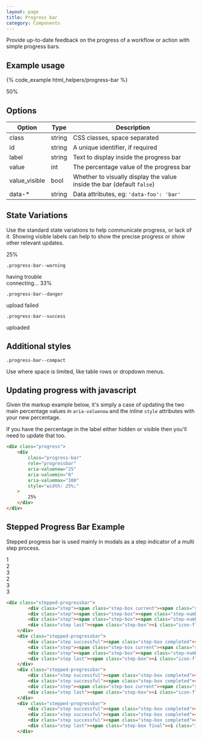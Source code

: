 ```yaml
---
layout: page
title: Progress bar
category: Components
---
```


Provide up-to-date feedback on the progress of a workflow or action with simple
progress bars.

## Example usage

{% code_example html_helpers/progress-bar %}

<div class="pulsar-example">
    <div class="progress">
        <div class="progress-bar" role="progressbar" aria-valuenow="25" aria-valuemin="0" aria-valuemax="100" style="width: 25%;">
            <span class="hide">50%</span>
        </div>
    </div>
</div>

## Options

Option        | Type   | Description
------------- | ------ | -------------------------------------------------------
class         | string | CSS classes, space separated
id            | string | A unique identifier, if required
label         | string | Text to display inside the progress bar
value         | int    | The percentage value of the progress bar
value_visible | bool   | Whether to visually display the value inside the bar (default `false`)
data-*        | string | Data attributes, eg: `'data-foo': 'bar'`

## State Variations

Use the standard state variations to help communicate progress, or lack of it. Showing visible labels can help to show the precise progress or show other relevant updates.

<div class="pulsar-example">
    <div class="progress">
        <div class="progress-bar" role="progressbar" aria-valuenow="25" aria-valuemin="0" aria-valuemax="100" style="width: 25%;">
            25%
        </div>
    </div>
</div>

`.progress-bar--warning`

<div class="pulsar-example">
    <div class="progress">
        <div class="progress-bar progress-bar--warning" role="progressbar" aria-valuenow="33" aria-valuemin="0" aria-valuemax="100" style="width: 33%;">
            having trouble connecting… 33%
        </div>
    </div>
</div>

`.progress-bar--danger`

<div class="pulsar-example">
    <div class="progress">
        <div class="progress-bar progress-bar--danger" role="progressbar" aria-valuenow="80" aria-valuemin="0" aria-valuemax="100" style="width: 80%;">
            upload failed <i class="icon-warning-sign"></i>
        </div>
    </div>
</div>

`.progress-bar--success`

<div class="pulsar-example">
    <div class="progress">
        <div class="progress-bar progress-bar--success" role="progressbar" aria-valuenow="100" aria-valuemin="0" aria-valuemax="100" style="width: 100%;">
            uploaded <i class="icon-ok"></i>
        </div>
    </div>
</div>

## Additional styles

`.progress-bar--compact`

Use where space is limited, like table rows or dropdown menus.

<div class="pulsar-example">
    <div class="progress progress-bar--compact">
        <div class="progress-bar" role="progressbar" aria-valuenow="75" aria-valuemin="0" aria-valuemax="100" style="width: 75%;">
        </div>
    </div>
</div>

## Updating progress with javascript

Given the markup example below, it's simply a case of updating the two main percentage values in `aria-valuenow` and the inline `style` attributes with your new percentage.

If you have the percentage in the label either hidden or visible then you'll need to update that too.

```html
<div class="progress">
    <div
        class="progress-bar"
        role="progressbar"
        aria-valuenow="25"
        aria-valuemin="0"
        aria-valuemax="100"
        style="width: 25%;"
    >
        25%
    </div>
</div>
```

## Stepped Progress Bar Example

Stepped progress bar is used mainly in modals as a step indicator of a multi step process.
<div class="pulsar-example">
    <div class="stepped-progressbar">
        <div class="step"><span class="step-box current"><span class="step-number">1</span></span></div>
        <div class="step"><span class="step-box"><span class="step-number">2</span></span></div>
        <div class="step"><span class="step-box"><span class="step-number">3</span></span></div>
        <div class="step last"><span class="step-box"><i class="icon-flag-checkered"></i></span></div>
    </div>
    <div class="stepped-progressbar">
        <div class="step successful"><span class="step-box completed"><i class="icon-ok"></i></span></div>
        <div class="step"><span class="step-box current"><span class="step-number">2</span></span></div>
        <div class="step"><span class="step-box"><span class="step-number">3</span></span></div>
        <div class="step last"><span class="step-box"><i class="icon-flag-checkered"></i></span></div>
    </div>
    <div class="stepped-progressbar">
        <div class="step successful"><span class="step-box completed"><i class="icon-ok"></i></span></div>
        <div class="step successful"><span class="step-box completed"><i class="icon-ok"></i></span></div>
        <div class="step"><span class="step-box current"><span class="step-number">3</span></span></div>
        <div class="step last"><span class="step-box"><i class="icon-flag-checkered"></i></span></div>
    </div>
    <div class="stepped-progressbar">
        <div class="step successful"><span class="step-box completed"><i class="icon-ok"></i></span></div>
        <div class="step successful"><span class="step-box completed"><i class="icon-ok"></i></span></div>
        <div class="step successful"><span class="step-box completed"><i class="icon-ok"></i></span></div>
        <div class="step last"><span class="step-box final"><i class="icon-flag-checkered"></i></span></div>
    </div>
</div>

```html
<div class="stepped-progressbar">
        <div class="step"><span class="step-box current"><span class="step-number">1</span></span></div>
        <div class="step"><span class="step-box"><span class="step-number">2</span></span></div>
        <div class="step"><span class="step-box"><span class="step-number">3</span></span></div>
        <div class="step last"><span class="step-box"><i class="icon-flag-checkered"></i></span></div>
    </div>
    <div class="stepped-progressbar">
        <div class="step successful"><span class="step-box completed"><i class="icon-ok"></i></span></div>
        <div class="step"><span class="step-box current"><span class="step-number">2</span></span></div>
        <div class="step"><span class="step-box"><span class="step-number">3</span></span></div>
        <div class="step last"><span class="step-box"><i class="icon-flag-checkered"></i></span></div>
    </div>
    <div class="stepped-progressbar">
        <div class="step successful"><span class="step-box completed"><i class="icon-ok"></i></span></div>
        <div class="step successful"><span class="step-box completed"><i class="icon-ok"></i></span></div>
        <div class="step"><span class="step-box current"><span class="step-number">3</span></span></div>
        <div class="step last"><span class="step-box"><i class="icon-flag-checkered"></i></span></div>
    </div>
    <div class="stepped-progressbar">
        <div class="step successful"><span class="step-box completed"><i class="icon-ok"></i></span></div>
        <div class="step successful"><span class="step-box completed"><i class="icon-ok"></i></span></div>
        <div class="step successful"><span class="step-box completed"><i class="icon-ok"></i></span></div>
        <div class="step last"><span class="step-box final"><i class="icon-flag-checkered"></i></span></div>
    </div>
```
